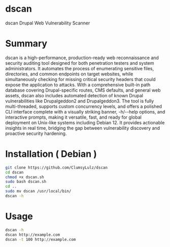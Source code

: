 # dscan
dscan Drupal Web Vulnerability Scanner

# Summary
dscan is a high-performance, production-ready web reconnaissance and security auditing tool designed for both penetration testers and system administrators. It automates the process of enumerating sensitive files, directories, and common endpoints on target websites, while simultaneously checking for missing critical security headers that could expose the application to attacks. With a comprehensive built-in path database covering Drupal-specific routes, CMS defaults, and general web assets, dscan also includes automated detection of known Drupal vulnerabilities like Drupalgeddon2 and Drupalgeddon3. The tool is fully multi-threaded, supports custom concurrency levels, and offers a polished CLI interface complete with a visually striking banner, -h/--help options, and interactive prompts, making it versatile, fast, and ready for global deployment on Unix-like systems including Debian 12. It provides actionable insights in real time, bridging the gap between vulnerability discovery and proactive security hardening.

# Installation ( Debian )
```bash
git clone https://github.com/ClumsyLulz/dscan
cd dscan
chmod +x dscan.sh
sudo bash dscan.sh
cd ..
sudo mv dscan /usr/local/bin/
dscan -h
```

# Usage
```bash
dscan -h
dscan http://example.com
dscan -t 100 http://example.com
```
